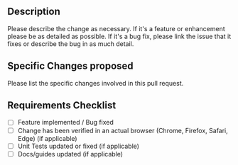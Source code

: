 ## Description
Please describe the change as necessary.
If it's a feature or enhancement please be as detailed as possible.
If it's a bug fix, please link the issue that it fixes or describe the bug in as much detail.

## Specific Changes proposed
Please list the specific changes involved in this pull request.

## Requirements Checklist
- [ ] Feature implemented / Bug fixed
- [ ] Change has been verified in an actual browser (Chrome, Firefox, Safari, Edge) (if applicable)
- [ ] Unit Tests updated or fixed (if applicable)
- [ ] Docs/guides updated (if applicable)
